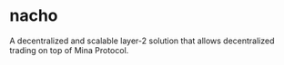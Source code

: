 # nacho
A decentralized and scalable layer-2 solution that allows decentralized trading on top of Mina Protocol.
